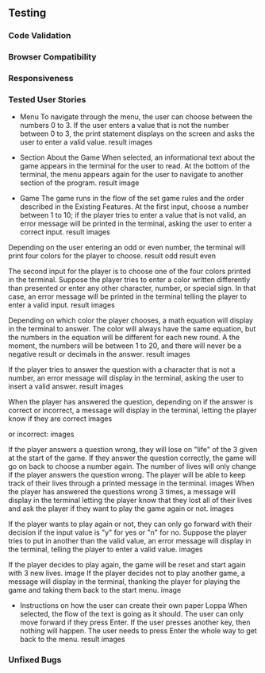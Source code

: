 ## Testing
### Code Validation
### Browser Compatibility
### Responsiveness
### Tested User Stories
* Menu
To navigate through the menu, the user can choose between the numbers 0 to 3. If the user enters a value that is not the number between 0 to 3, the print statement displays on the screen and asks the user to enter a valid value. 
result images

* Section About the Game
When selected, an informational text about the game appears in the terminal for the user to read. At the bottom of the terminal, the menu appears again for the user to navigate to another section of the program.
result image

* Game
The game runs in the flow of the set game rules and the order described in the Existing Features. 
At the first input, choose a number between 1 to 10; if the player tries to enter a value that is not valid, an error message will be printed in the terminal, asking the user to enter a correct input.
result images

Depending on the user entering an odd or even number, the terminal will print four colors for the player to choose. 
result odd
result even

The second input for the player is to choose one of the four colors printed in the terminal. Suppose the player tries to enter a color written differently than presented or enter any other character, number, or special sign. In that case, an error message will be printed in the terminal telling the player to enter a valid input.
result images

Depending on which color the player chooses, a math equation will display in the terminal to answer. The color will always have the same equation, but the numbers in the equation will be different for each new round. A the moment, the numbers will be between 1 to 20, and there will never be a negative result or decimals in the answer.
result images

If the player tries to answer the question with a character that is not a number, an error message will display in the terminal, asking the user to insert a valid answer.
result images

When the player has answered the question, depending on if the answer is correct or incorrect, a message will display in the terminal, letting the player know if they are correct 
images

or incorrect:
images

If the player answers a question wrong, they will lose on "life" of the 3 given at the start of the game. If they answer the question correctly, the game will go on back to choose a number again. The number of lives will only change if the player answers the question wrong. 
The player will be able to keep track of their lives through a printed message in the terminal.
images
When the player has answered the questions wrong 3 times, a message will display in the terminal letting the player know that they lost all of their lives and ask the player if they want to play the game again or not. 
images

If the player wants to play again or not, they can only go forward with their decision if the input value is "y" for yes or "n" for no. Suppose the player tries to put in another than the valid value, an error message will display in the terminal, telling the player to enter a valid value.
images

If the player decides to play again, the game will be reset and start again with 3 new lives. 
image
If the player decides not to play another game, a message will display in the terminal, thanking the player for playing the game and taking them back to the start menu.
image

* Instructions on how the user can create their own paper Loppa
When selected, the flow of the text is going as it should. The user can only move forward if they press Enter. If the user presses another key, then nothing will happen. The user needs to press Enter the whole way to get back to the menu.
result images

### Unfixed Bugs